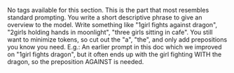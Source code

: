 
No tags available for this section.
This is the part that most resembles standard prompting. You write a short descriptive phrase to give an overview to the model. 
Write something like "1girl fights against dragon", "2girls holding hands in moonlight", "three girls sitting in cafe".
You still want to minimize tokens, so cut out the "a", "the", and only add prepositions you know you need. 
E.g.: An earlier prompt in this doc which we improved on "1girl fights dragon", but it often ends up with the girl fighting WITH the dragon, so the preposition AGAINST is needed.